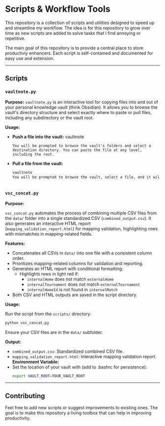# Scripts & Workflow Tools

This repository is a collection of scripts and utilities designed to speed up and streamline my workflow. The idea is for this repository to grow over time as new scripts are added to solve tasks that I find annoying or repetitive.


The main goal of this repository is to provide a central place to store productiviy enhancers. Each script is self-contained and documented for easy use and extension.

---

## Scripts

### `vaultnote.py`

**Purpose:**
`vaultnote.py` is an interactive tool for copying files into and out of your personal knowledge vault (think Obsidian). It allows you to browse the vault's directory structure and select exactly where to paste or pull files, including any subdirectory or the vault root.

**Usage:**

- **Push a file into the vault:**
  vaultnote <filename>
  ```
  You will be prompted to browse the vault's folders and select a destination directory. You can paste the file at any level, including the root.

- **Pull a file from the vault:**
  ```bash
  vaultnote
  You will be prompted to browse the vault, select a file, and it will be copied to your current working directory.



### `vsc_concat.py`

**Purpose:**

`vsc_concat.py` automates the process of combining multiple CSV files from the `data/` folder into a single standardized CSV (`combined_output.csv`). It also generates an interactive HTML report (`mapping_validation_report.html`) for mapping validation, highlighting rows with mismatches in mapping-related fields.

**Features:**

- Concatenates all CSVs in `data/` into one file with a consistent column order.
- Prioritizes mapping-related columns for validation and reporting.
- Generates an HTML report with conditional formatting:
  - Highlights rows in light red if:
    - `internalHome` does not match `externalHome`
    - `internalTournament` does not match `externalTournament`
    - `internalHomeId` is not found in `internalMatch`
- Both CSV and HTML outputs are saved in the script directory.

**Usage:**

Run the script from the `scripts/` directory:
```bash
python vsc_concat.py
```
Ensure your CSV files are in the `data/` subfolder.

**Output:**
- `combined_output.csv`: Standardized combined CSV file.
- `mapping_validation_report.html`: Interactive mapping validation report.
**Environment Variable:**
- Set the location of your vault with (add to .bashrc for persistence):
  ```bash
  export VAULT_ROOT=YOUR_VAULT_ROOT

---

## Contributing

Feel free to add new scripts or suggest improvements to existing ones. The goal is to make this repository a living toolbox that can help in improving productivity.
